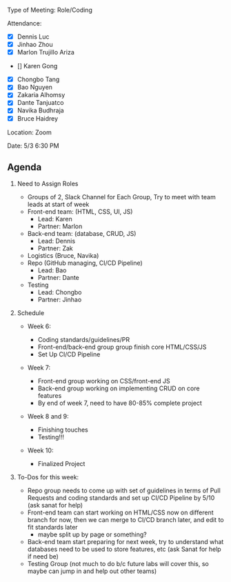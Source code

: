 Type of Meeting: Role/Coding

Attendance:  
   - [x] Dennis Luc	
   - [x] Jinhao Zhou	
   - [x] Marlon Trujillo Ariza	 
   - [] Karen Gong	
   - [x] Chongbo Tang	
   - [x] Bao Nguyen	
   - [x] Zakaria Alhomsy	
   - [x] Dante Tanjuatco
   - [x] Navika Budhraja 
   - [x] Bruce Haidrey

Location: Zoom

Date: 5/3 6:30 PM

## Agenda 

1. Need to Assign Roles  
    - Groups of 2, Slack Channel for Each Group, Try to meet with team leads at start of week  
    - Front-end team: (HTML, CSS, UI, JS)
      - Lead: Karen 
      - Partner: Marlon
    - Back-end team: (database, CRUD, JS) 
      - Lead: Dennis 
      - Partner: Zak
    - Logistics (Bruce, Navika) 
    - Repo (GitHub managing, CI/CD Pipeline) 
      - Lead: Bao 
      - Partner: Dante
    - Testing 
      - Lead: Chongbo 
      - Partner: Jinhao
2. Schedule  
    - Week 6:  
      - Coding standards/guidelines/PR
      - Front-end/back-end group group finish core HTML/CSS/JS
      - Set Up CI/CD Pipeline 

    - Week 7: 
      - Front-end group working on CSS/front-end JS
      - Back-end group working on implementing CRUD on core features 
      - By end of week 7, need to have 80-85% complete project 

    - Week 8 and 9:
      - Finishing touches 
      - Testing!!!

    - Week 10: 
      - Finalized Project 
     
3. To-Dos for this week:
    - Repo group needs to come up with set of guidelines in terms of Pull Requests and coding standards and set up CI/CD Pipeline by 5/10 (ask sanat for help)
    - Front-end team can start working on HTML/CSS now on different branch for now, then we can merge to CI/CD branch later, and edit to fit standards later
      - maybe split up by page or something?
    - Back-end team start preparing for next week, try to understand what databases need to be used to store features, etc (ask Sanat for help if need be) 
    - Testing Group (not much to do b/c future labs will cover this, so maybe can jump in and help out other teams) 
